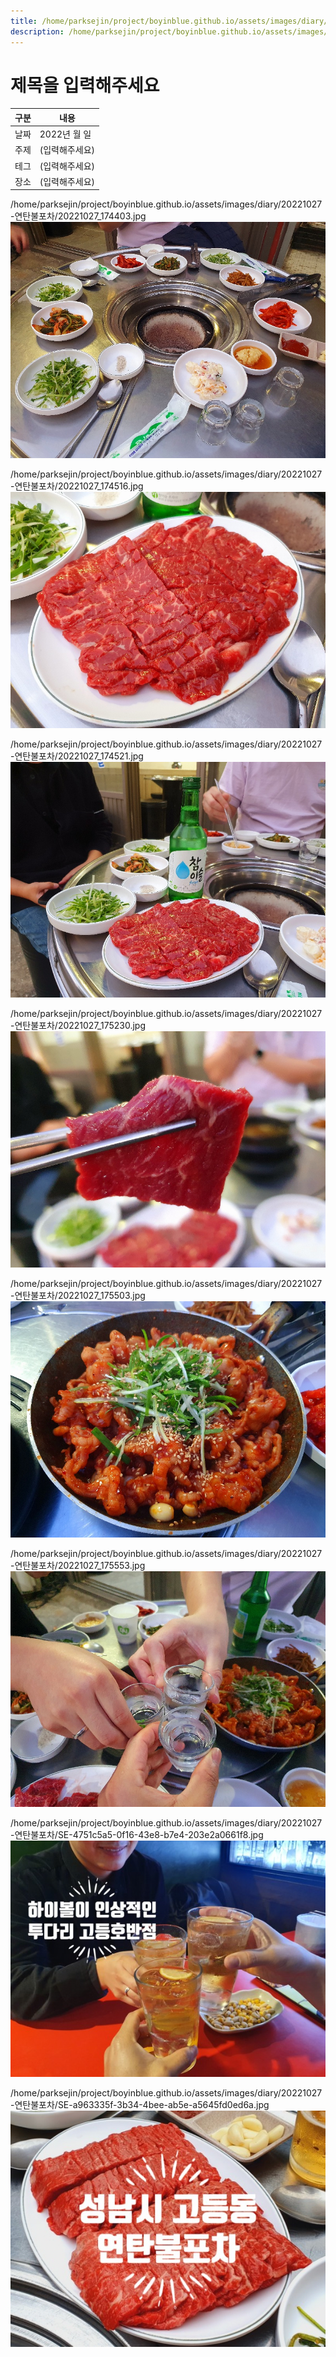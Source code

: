 ```yaml
---
title: /home/parksejin/project/boyinblue.github.io/assets/images/diary/20221027-연탄불포차
description: /home/parksejin/project/boyinblue.github.io/assets/images/diary/20221027-연탄불포차
---
```



제목을 입력해주세요
===


|구분|내용|
|---|---|
|날짜|2022년 월 일|
|주제|(입력해주세요)|
|테그|(입력해주세요)|
|장소|(입력해주세요)|


/home/parksejin/project/boyinblue.github.io/assets/images/diary/20221027-연탄불포차/20221027_174403.jpg
![이미지](20221027_174403.jpg)


/home/parksejin/project/boyinblue.github.io/assets/images/diary/20221027-연탄불포차/20221027_174516.jpg
![이미지](20221027_174516.jpg)


/home/parksejin/project/boyinblue.github.io/assets/images/diary/20221027-연탄불포차/20221027_174521.jpg
![이미지](20221027_174521.jpg)


/home/parksejin/project/boyinblue.github.io/assets/images/diary/20221027-연탄불포차/20221027_175230.jpg
![이미지](20221027_175230.jpg)


/home/parksejin/project/boyinblue.github.io/assets/images/diary/20221027-연탄불포차/20221027_175503.jpg
![이미지](20221027_175503.jpg)


/home/parksejin/project/boyinblue.github.io/assets/images/diary/20221027-연탄불포차/20221027_175553.jpg
![이미지](20221027_175553.jpg)


/home/parksejin/project/boyinblue.github.io/assets/images/diary/20221027-연탄불포차/SE-4751c5a5-0f16-43e8-b7e4-203e2a0661f8.jpg
![이미지](SE-4751c5a5-0f16-43e8-b7e4-203e2a0661f8.jpg)


/home/parksejin/project/boyinblue.github.io/assets/images/diary/20221027-연탄불포차/SE-a963335f-3b34-4bee-ab5e-a5645fd0ed6a.jpg
![이미지](SE-a963335f-3b34-4bee-ab5e-a5645fd0ed6a.jpg)


